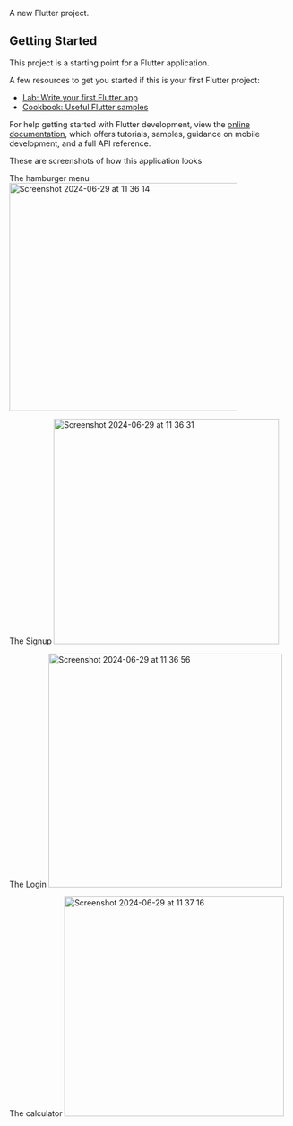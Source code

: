 
A new Flutter project.

## Getting Started

This project is a starting point for a Flutter application.

A few resources to get you started if this is your first Flutter project:

- [Lab: Write your first Flutter app](https://docs.flutter.dev/get-started/codelab)
- [Cookbook: Useful Flutter samples](https://docs.flutter.dev/cookbook)

For help getting started with Flutter development, view the
[online documentation](https://docs.flutter.dev/), which offers tutorials,
samples, guidance on mobile development, and a full API reference.


These are screenshots of how this application looks 



The hamburger menu
<img width="407" alt="Screenshot 2024-06-29 at 11 36 14" src="https://github.com/KelliaKamikazi/SignUpLoginCalculator/assets/115183307/5c661af3-1e15-4540-8398-665c48cb52be">

The Signup 
<img width="402" alt="Screenshot 2024-06-29 at 11 36 31" src="https://github.com/KelliaKamikazi/SignUpLoginCalculator/assets/115183307/5c586e29-03ae-46d7-b3f1-02ba2b44fd81">

The Login 
<img width="417" alt="Screenshot 2024-06-29 at 11 36 56" src="https://github.com/KelliaKamikazi/SignUpLoginCalculator/assets/115183307/e3049d60-8c75-431b-a714-65d8116ac17a">

The calculator 
<img width="392" alt="Screenshot 2024-06-29 at 11 37 16" src="https://github.com/KelliaKamikazi/SignUpLoginCalculator/assets/115183307/2bb1d22c-0ba8-472c-a044-2a635332eb85">



